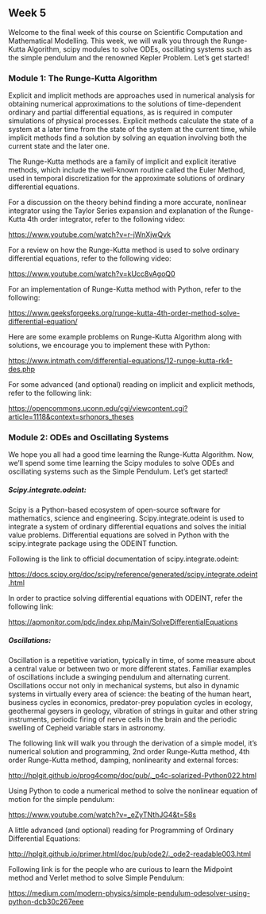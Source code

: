 ## Week 5

Welcome to the final week of this course on Scientific Computation and Mathematical Modelling. This week, we will walk you through the Runge-Kutta Algorithm, scipy modules to solve ODEs, oscillating systems such as the simple pendulum and the renowned Kepler Problem. Let’s get started!

### Module 1: The Runge-Kutta Algorithm

Explicit and implicit methods are approaches used in numerical analysis for obtaining numerical approximations to the solutions of time-dependent ordinary and partial differential equations, as is required in computer simulations of physical processes. Explicit methods calculate the state of a system at a later time from the state of the system at the current time, while implicit methods find a solution by solving an equation involving both the current state and the later one. 

The Runge-Kutta methods are a family of implicit and explicit iterative methods, which include the well-known routine called the Euler Method, used in temporal discretization for the approximate solutions of ordinary differential equations.

For a discussion on the theory behind finding a more accurate, nonlinear integrator using the Taylor Series expansion and explanation of the Runge-Kutta 4th order integrator, refer to the following video: 

https://www.youtube.com/watch?v=r-jWnXjwQvk

For a review on how the Runge-Kutta method is used to solve ordinary differential equations, refer to the following video: 

https://www.youtube.com/watch?v=kUcc8vAgoQ0

For an implementation of Runge-Kutta method with Python, refer to the following: 

https://www.geeksforgeeks.org/runge-kutta-4th-order-method-solve-differential-equation/

Here are some example problems on Runge-Kutta Algorithm along with solutions, we encourage you to implement these with Python:

https://www.intmath.com/differential-equations/12-runge-kutta-rk4-des.php

For some advanced (and optional) reading on implicit and explicit methods, refer to the following link: 

https://opencommons.uconn.edu/cgi/viewcontent.cgi?article=1118&context=srhonors_theses

### Module 2: ODEs and Oscillating Systems

We hope you all had a good time learning the Runge-Kutta Algorithm. Now, we’ll spend some time learning the Scipy modules to solve ODEs and oscillating systems such as the Simple Pendulum. Let’s get started!

##### Scipy.integrate.odeint:

Scipy is a Python-based ecosystem of open-source software for mathematics, science and engineering. Scipy.integrate.odeint is used to integrate a system of ordinary differential equations and solves the initial value problems. Differential equations are solved in Python with the scipy.integrate package using the ODEINT function. 

Following is the link to official documentation of scipy.integrate.odeint: 

https://docs.scipy.org/doc/scipy/reference/generated/scipy.integrate.odeint.html

In order to practice solving differential equations with ODEINT, refer the following link: 

https://apmonitor.com/pdc/index.php/Main/SolveDifferentialEquations

##### Oscillations:

Oscillation is a repetitive variation, typically in time, of some measure about a central value or between two or more different states. Familiar examples of oscillations include a swinging pendulum and alternating current. Oscillations occur not only in mechanical systems, but also in dynamic systems in virtually every area of science: the beating of the human heart, business cycles in economics, predator-prey population cycles in ecology, geothermal geysers in geology, vibration of strings in guitar and other string instruments, periodic firing of nerve cells in the brain and the periodic swelling of Cepheid variable stars in astronomy.

The following link will walk you through the derivation of a simple model, it’s numerical solution and programming, 2nd order Runge-Kutta method, 4th order Runge-Kutta method, damping, nonlinearity and external forces:  

http://hplgit.github.io/prog4comp/doc/pub/._p4c-solarized-Python022.html

Using Python to code a numerical method to solve the nonlinear equation of motion for the simple pendulum: 

https://www.youtube.com/watch?v=_eZyTNthJG4&t=58s

A little advanced (and optional) reading for Programming of Ordinary Differential Equations: 

http://hplgit.github.io/primer.html/doc/pub/ode2/._ode2-readable003.html

Following link is for the people who are curious to learn the Midpoint method and Verlet method to solve Simple Pendulum:  

https://medium.com/modern-physics/simple-pendulum-odesolver-using-python-dcb30c267eee